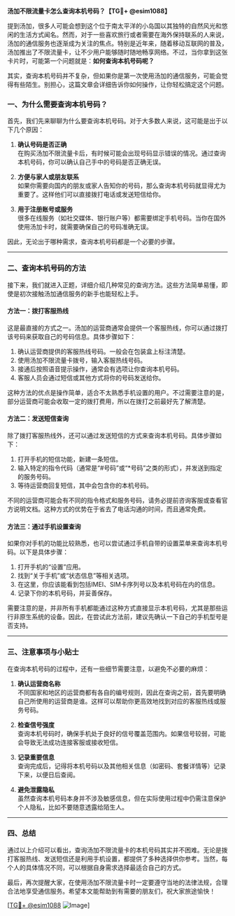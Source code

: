 **汤加不限流量卡怎么查询本机号码？【TG💪+ @esim1088】**

提到汤加，很多人可能会想到这个位于南太平洋的小岛国以其独特的自然风光和悠闲的生活方式闻名。然而，对于一些喜欢旅行或者需要在海外保持联系的人来说，汤加的通信服务也逐渐成为关注的焦点。特别是近年来，随着移动互联网的普及，汤加推出了不限流量卡，让不少用户能够随时随地畅享网络。不过，当你拿到这张卡片时，可能第一个问题就是：**如何查询本机号码呢？**

其实，查询本机号码并不复杂，但如果你是第一次使用汤加的通信服务，可能会觉得有些陌生。别担心，这篇文章会详细告诉你如何操作，让你轻松搞定这个问题。

### 一、为什么需要查询本机号码？

首先，我们先来聊聊为什么要查询本机号码。对于大多数人来说，这可能是出于以下几个原因：

1. **确认号码是否正确**  
   在购买汤加不限流量卡后，有时候可能会出现号码显示错误的情况。通过查询本机号码，你可以确认自己手中的号码是否正确无误。

2. **方便与家人或朋友联系**  
   如果你需要向国内的朋友或家人告知你的号码，那么查询本机号码就显得尤为重要了。这样他们可以直接拨打电话或发送短信给你。

3. **用于注册账号或服务**  
   很多在线服务（如社交媒体、银行账户等）都需要绑定手机号码。当你在国外使用汤加卡时，就需要确保自己的号码准确无误。

因此，无论出于哪种需求，查询本机号码都是一个必要的步骤。

---

### 二、查询本机号码的方法

接下来，我们就进入正题，详细介绍几种常见的查询方法。这些方法简单易懂，即使是初次接触汤加通信服务的新手也能轻松上手。

#### 方法一：拨打客服热线
这是最直接的方式之一。汤加的运营商通常会提供一个客服热线，你可以通过拨打该号码来获取自己的号码信息。具体步骤如下：

1. 确认运营商提供的客服热线号码。一般会在包装盒上标注清楚。
2. 使用汤加不限流量卡拨号，输入客服热线号码。
3. 接通后按照语音提示操作，通常会有选项让你查询本机号码。
4. 客服人员会通过短信或其他方式将你的号码发送给你。

这种方法的优点是操作简单，适合不太熟悉手机设置的用户。不过需要注意的是，部分运营商可能会收取一定的拨打费用，所以在拨打之前最好先了解清楚。

#### 方法二：发送短信查询
除了拨打客服热线外，还可以通过发送短信的方式来查询本机号码。具体步骤如下：

1. 打开手机的短信功能，新建一条短信。
2. 输入特定的指令代码（通常是“#号码”或“*号码”之类的形式），并发送到指定的服务号码。
3. 等待运营商回复短信，其中会包含你的本机号码。

不同的运营商可能会有不同的指令格式和服务号码，请务必提前咨询客服或查看官方说明文档。这种方式的优势在于省去了电话沟通的时间，而且通常免费。

#### 方法三：通过手机设置查询
如果你对手机的功能比较熟悉，也可以尝试通过手机自带的设置菜单来查询本机号码。以下是具体步骤：

1. 打开手机的“设置”应用。
2. 找到“关于手机”或“状态信息”等相关选项。
3. 在这里，你应该能看到包括IMEI、SIM卡序列号以及本机号码在内的信息。
4. 记录下你的本机号码，并妥善保存。

需要注意的是，并非所有手机都能通过这种方式直接显示本机号码，尤其是那些运行非原生系统的设备。因此，在尝试此方法前，建议先确认一下自己的手机型号是否支持。

---

### 三、注意事项与小贴士

在查询本机号码的过程中，还有一些细节需要注意，以避免不必要的麻烦：

1. **确认运营商名称**  
   不同国家和地区的运营商都有各自的编号规则，因此在查询之前，首先要明确自己所使用的运营商是谁。这样可以帮助你更高效地找到对应的客服热线或服务号码。

2. **检查信号强度**  
   查询本机号码时，确保手机处于良好的信号覆盖范围内。如果信号较弱，可能会导致无法成功连接客服或接收短信。

3. **记录重要信息**  
   查询完成后，记得将本机号码以及其他相关信息（如密码、套餐详情等）记录下来，以便日后查阅。

4. **避免泄露隐私**  
   虽然查询本机号码本身并不涉及敏感信息，但在实际使用过程中仍需注意保护个人隐私，比如不要随意透露给陌生人。

---

### 四、总结

通过以上介绍可以看出，查询汤加不限流量卡的本机号码其实并不困难。无论是拨打客服热线、发送短信还是利用手机设置，都提供了多种选择供你参考。当然，每个人的具体情况不同，可以根据自身需求选择最适合自己的方式。

最后，再次提醒大家，在使用汤加不限流量卡时一定要遵守当地的法律法规，合理合法地享受通信服务。希望本文能帮助到有需要的朋友们，祝大家旅途愉快！

[[TG💪+ @esim1088](https://t.me/s/esim1088) ![Image](https://i.postimg.cc/4NQfJmqS/Snipaste-2025-05-13-00-14-12.png)]